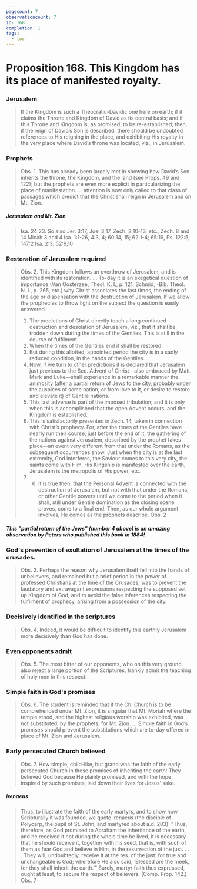 ```yaml
---
pagecount: 7
observationcount: 7
id: 168
completion: 1
tags:
  - toc
---
```

# Proposition 168. This Kingdom has its place of manifested royalty.
### Jerusalem
>If the Kingdom is such a Theocratic-Davidic one here on earth; if it claims the Throne and Kingdom of David as its central basis; and if this Throne and Kingdom is, as promised, to be re-established; then, if the reign of David’s Son is described, there should be undoubted references to His reigning in the place, and exhibiting His royalty in the very place where David’s throne was located, viz., in Jerusalem.
### Prophets
>Obs. 1. This has already been largely met in showing how David’s Son inherits the throne, the Kingdom, and the land (see Props. 49 and 122); but the prophets are even more explicit in particularizing the place of manifestation.
>...
>attention is now only called to that class of passages which predict that the Christ shall reign in Jerusalem and on Mt. Zion.
##### Jerusalem and Mt. Zion
>Isa. 24:23. So also Jer. 3:17, Joel 3:17, Zech. 2:10-13, etc.,
>Zech. 8 and 14
>Micah 3 and 4
>Isa. 1:1-26, 4:3, 4; 60:14, 15; 62:1-4; 65:19,
>Ps. 122:5; 147:2
>Isa. 2:3; 52:9,10
### Restoration of Jerusalem required
>Obs. 2. This Kingdom follows an overthrow of Jerusalem, and is identified with its restoration.
>...
>To-day it is an exegetical question of importance (Van Oosterzee, Theol. K. I., p. 121, Schmid, -Bib. Theol. N. I., p. 265, etc.) why Christ associates the last times, the ending of the age or dispensation with the destruction of Jerusalem. If we allow the prophecies to throw light on the subject the question is easily answered. 
>1. The predictions of Christ directly teach a long continued destruction and desolation of Jerusalem, viz., that it shall be trodden down during the times of the Gentiles. This is still in the course of fulfilment. 
>2. When the times of the Gentiles end it shall be restored. 
>3. But during this allotted, appointed period the city is in a sadly reduced condition, in the hands of the Gentiles. 
>4. Now, if we turn to other predictions it is declared that Jerusalem just previous to the Sec. Advent of Christ—also embraced by Matt. Mark and Luke—shall experience in a remarkable manner the animosity (after a partial return of Jews to the city, probably under the auspices of some nation, or from love to it, or desire to restore and elevate it) of Gentile nations. 
>5. This last adverse is part of the imposed tribulation; and it is only when this is accomplished that the open Advent occurs, and the Kingdom is established. 
>6. This is satisfactorily presented in Zech. 14, taken in connection with Christ’s prophecy. For, after the times of the Gentiles have nearly run their course, just before the end of it, the gathering of the nations against Jerusalem, described by the prophet takes place—an event very different from that under the Romans, as the subsequent occurrences show. Just when the city is at the last extremity, God interferes, the Saviour comes to this very city, the saints come with Him, His Kingship is manifested over the earth, Jerusalem is the metropolis of His power, etc. 
>7. 6. It is true then, that the Personal Advent is connected with the destruction of Jerusalem, but not with that under the Romans, or other Gentile powers until we come to the period when it shall, still under Gentile domination as the closing scene proves, come to a final end. Then, as our whole argument involves, He comes as the prophets describe.
>Obs. 2

##### This "partial return of the Jews" (number 4 above) is an amazing observation by Peters who published this book in **1884**\!

### God's prevention of exultation of Jerusalem at the times of the crusades. 
>Obs. 3. Perhaps the reason why Jerusalem itself fell into the hands of unbelievers, and remained but a brief period in the power of professed Christians at the time of the Crusades, was to prevent the laudatory and extravagant expressions respecting the supposed set up Kingdom of God, and to avoid the false inferences respecting the fulfilment of prophecy, arising from a possession of the city.
### Decisively identified in the scriptures
>Obs. 4. Indeed, it would be difficult to identify this earthly Jerusalem more decisively than God has done.
### Even opponents admit
>Obs. 5. The most bitter of our opponents, who on this very ground also reject a large portion of the Scriptures, frankly admit the teaching of holy men in this respect.
### Simple faith in God's promises
>Obs. 6. The student is reminded that if the Ch. Church is to be comprehended under Mt. Zion, it is singular that Mt. Moriah where the temple stood, and the highest religious worship was exhibited, was not substituted, by the prophets, for Mt. Zion.
>...
>Simple faith in God’s promises should prevent the substitutions which are to-day offered in place of Mt. Zion and Jerusalem.
### Early persecuted Church believed
>Obs. 7. How simple, child-like, but grand was the faith of the early persecuted Church in these promises of inheriting the earth! They believed God because He plainly promised, and with the hope inspired by such promises, laid down their lives for Jesus’ sake.
##### Irenaeus
>Thus, to illustrate the faith of the early martyrs, and to show how Scripturally it was founded, we quote Irenaeus (the disciple of Polycarp, the pupil of St. John, and martyred about a.d. 203): “Thus, therefore, as God promised to Abraham the inheritance of the earth, and he received it not during the whole time he lived, it is necessary that he should receive it, together with his seed, that is, with such of them as fear God and believe in Him, in the resurrection of the just. . . . They will, undoubtedly, receive it at the res. of the just: for true and unchangeable is God; wherefore He also said, ‘Blessed are the meek, for they shall inherit the earth.’” Surely, martyr faith thus expressed, ought at least, to secure the respect of believers. (Comp. Prop. 142.)
>Obs. 7